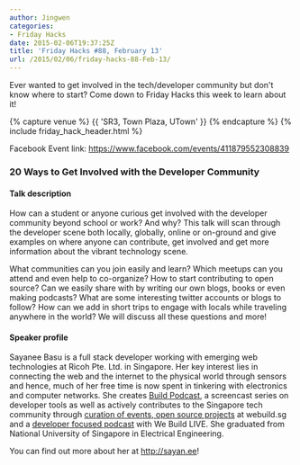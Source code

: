 ```yaml
---
author: Jingwen
categories:
- Friday Hacks
date: 2015-02-06T19:37:25Z
title: 'Friday Hacks #88, February 13'
url: /2015/02/06/friday-hacks-88-Feb-13/
---
```


Ever wanted to get involved in the tech/developer community but don't know where to
start? Come down to Friday Hacks this week to learn about it!

{% capture venue %}
    {{ 'SR3, Town Plaza, UTown' }}
{% endcapture %}
{% include friday_hack_header.html %}

Facebook Event link: https://www.facebook.com/events/411879552308839

### 20 Ways to Get Involved with the Developer Community

#### Talk description

How can a student or anyone curious get involved with the developer community beyond school or work? And why? This talk will scan through the developer scene both locally, globally, online or on-ground and give examples on where anyone can contribute, get involved and get more information about the vibrant technology scene.

What communities can you join easily and learn? Which meetups can you attend and even help to co-organize? How to start contributing to open source? Can we easily share with by writing our own blogs, books or even making podcasts? What are some interesting twitter accounts or blogs to follow? How can we add in short trips to engage with locals while traveling anywhere in the world? We will discuss all these questions and more!

#### Speaker profile

Sayanee Basu is a full stack developer working with emerging web technologies
at Ricoh Pte. Ltd. in Singapore. Her key interest lies in connecting the web
and the internet to the physical world through sensors and hence, much of her
free time is now spent in tinkering with electronics and computer networks. She
creates [Build Podcast](http://build-podcast.com/), a screencast series on
developer tools as well as actively contributes to the Singapore tech community
through [curation of events, open source projects](http://webuild.sg/) at
webuild.sg and a [developer focused podcast](http://live.webuild.sg/) with We Build LIVE. She graduated from National University of Singapore in Electrical Engineering.

You can find out more about her at http://sayan.ee!
